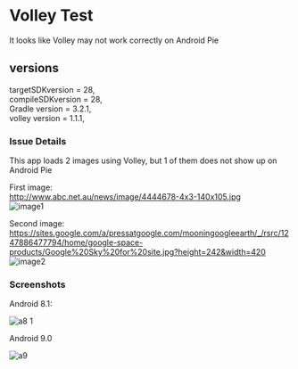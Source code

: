 # Volley Test

It looks like Volley may not work correctly on Android Pie

## versions

targetSDKversion = 28,  <br />
compileSDKversion = 28,  <br />
Gradle version = 3.2.1,  <br />
volley version = 1.1.1,  <br />

### Issue Details

This app loads 2 images using Volley, but 1 of them does not show up on Android Pie

First image:  <br />
http://www.abc.net.au/news/image/4444678-4x3-140x105.jpg<br />
![image1](http://www.abc.net.au/news/image/4444678-4x3-140x105.jpg)

Second image:  <br />
https://sites.google.com/a/pressatgoogle.com/mooningoogleearth/_/rsrc/1247886477794/home/google-space-products/Google%20Sky%20for%20site.jpg?height=242&width=420<br />
![image2](https://sites.google.com/a/pressatgoogle.com/mooningoogleearth/_/rsrc/1247886477794/home/google-space-products/Google%20Sky%20for%20site.jpg?height=242&width=420)


### Screenshots
Android 8.1: <br />

![a8 1](https://user-images.githubusercontent.com/654012/48005789-520c3d80-e14f-11e8-9e80-557b29282811.png)

Android 9.0 <br />

![a9](https://user-images.githubusercontent.com/654012/48005790-52a4d400-e14f-11e8-909d-0152f23712e9.png)